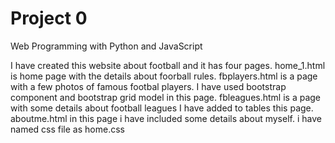 # Project 0
Web Programming with Python and JavaScript

I have created this website about football and it has four pages.
home_1.html is home page with the details about foorball rules.
fbplayers.html is a page with a few photos of famous footbal players. 
I have used bootstrap component and bootstrap grid model in this page.
fbleagues.html is a page with some details about football leagues
I have added to tables this page.
aboutme.html in this page i have included some details about myself.
i have named css file as home.css  
